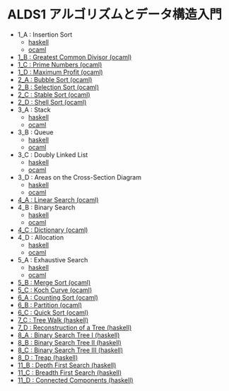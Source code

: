 # ALDS1 アルゴリズムとデータ構造入門

* 1_A : Insertion Sort
    * [haskell](haskell/alds1_1_a.hs)
    * [ocaml](ocaml/alds1_1_a.ml)
* [1_B : Greatest Common Divisor (ocaml)](ocaml/alds1_3_b.ml)
* [1_C : Prime Numbers (ocaml)](ocaml/alds1_3_b.ml)
* [1_D : Maximum Profit (ocaml)](ocaml/alds1_3_b.ml)
* [2_A : Bubble Sort (ocaml)](ocaml/alds1_2_a.ml)
* [2_B : Selection Sort (ocaml)](ocaml/alds1_2_b.ml)
* [2_C : Stable Sort (ocaml)](ocaml/alds1_2_c.ml)
* [2_D : Shell Sort (ocaml)](ocaml/alds1_2_d.ml)
* 3_A : Stack
    * [haskell](haskell/alds1_3_a.hs)
    * [ocaml](ocaml/alds1_3_a.ml)
* 3_B : Queue
    * [haskell](haskell/alds1_3_b.hs)
    * [ocaml](ocaml/alds1_3_b.ml)
* 3_C : Doubly Linked List
    * [haskell](haskell/alds1_3_c.hs)
    * [ocaml](ocaml/alds1_3_c.ml)
* 3_D : Areas on the Cross-Section Diagram
    * [haskell](haskell/alds1_3_d.hs)
    * [ocaml](ocaml/alds1_3_d.ml)
* [4_A : Linear Search (ocaml)](ocaml/alds1_4_a.ml)
* 4_B : Binary Search
    * [haskell](haskell/alds1_4_b.hs)
    * [ocaml](ocaml/alds1_4_b.ml)
* [4_C : Dictionary (ocaml)](ocaml/alds1_4_c.ml)
* 4_D : Allocation
    * [haskell](haskell/alds1_4_d.hs)
    * [ocaml](ocaml/alds1_4_d.ml)
* 5_A : Exhaustive Search
    * [haskell](haskell/alds1_5_a.hs)
    * [ocaml](ocaml/alds1_5_a.ml)
* [5_B : Merge Sort (ocaml)](ocaml/alds1_5_b.ml)
* [5_C : Koch Curve (ocaml)](ocaml/alds1_5_c.ml)
* [6_A : Counting Sort (ocaml)](ocaml/alds1_6_a.ml)
* [6_B : Partition (ocaml)](ocaml/alds1_6_b.ml)
* [6_C : Quick Sort (ocaml)](ocaml/alds1_6_c.ml)
* [7_C : Tree Walk (haskell)](haskell/alds1_7_c.hs)
* [7_D : Reconstruction of a Tree (haskell)](haskell/alds1_7_d.hs)
* [8_A : Binary Search Tree I (haskell)](haskell/alds1_8_a.hs)
* [8_B : Binary Search Tree II (haskell)](haskell/alds1_8_b.hs)
* [8_C : Binary Search Tree III (haskell)](haskell/alds1_8_c.hs)
* [8_D : Treap (haskell)](haskell/alds1_8_d.hs)
* [11_B : Depth First Search (haskell)](haskell/alds1_11_b.hs)
* [11_C : Breadth First Search (haskell)](haskell/alds1_11_c.hs)
* [11_D : Connected Components (haskell)](haskell/alds1_11_d.hs)

